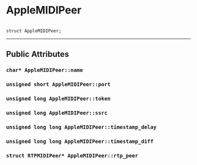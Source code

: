 # AppleMIDIPeer #

```

struct AppleMIDIPeer;
```





---

## Public Attributes ##


### `char* AppleMIDIPeer::name` ###


### `unsigned short AppleMIDIPeer::port` ###


### `unsigned long AppleMIDIPeer::token` ###


### `unsigned long AppleMIDIPeer::ssrc` ###


### `unsigned long long AppleMIDIPeer::timestamp_delay` ###


### `unsigned long long AppleMIDIPeer::timestamp_diff` ###


### `struct RTPMIDIPeer* AppleMIDIPeer::rtp_peer` ###